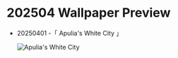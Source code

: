 # 202504 Wallpaper Preview 
- 20250401 -「 Apulia's White City 」
  ![Apulia's White City](https://bing.com/th?id=OHR.ItalyOstuni_EN-US2964422003_UHD.jpg&rf=LaDigue_UHD.jpg&pid=hp&w=3840&h=2160&rs=1&c=4) 
